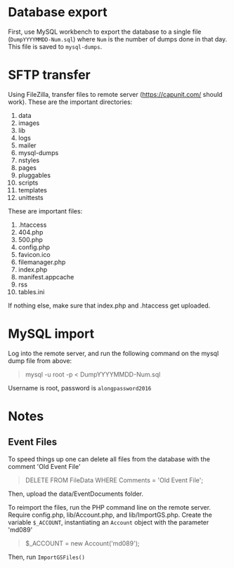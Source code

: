 # Database export

First, use MySQL workbench to export the database to a single file (`DumpYYYYMMDD-Num.sql`) where `Num` is the number of dumps done in that day. This file is saved to `mysql-dumps`.

# SFTP transfer

Using FileZilla, transfer files to remote server (https://capunit.com/ should work). These are the important directories:

1. data
2. images
3. lib
4. logs
5. mailer
6. mysql-dumps
7. nstyles
8. pages
9. pluggables
10. scripts
11. templates
12. unittests

These are important files:

1. .htaccess
2. 404.php
3. 500.php
4. config.php
5. favicon.ico
6. filemanager.php
7. index.php
8. manifest.appcache
9. rss
10. tables.ini

If nothing else, make sure that index.php and .htaccess get uploaded.

# MySQL import

Log into the remote server, and run the following command on the mysql dump file from above:

 > mysql -u root -p < DumpYYYYMMDD-Num.sql

Username is root, password is `alongpassword2016`

# Notes

## Event Files

To speed things up one can delete all files from the database with the comment 'Old Event File'

 > DELETE FROM FileData WHERE Comments = 'Old Event File';

Then, upload the data/EventDocuments folder.

To reimport the files, run the PHP command line on the remote server. Require config.php, lib/Account.php, and lib/ImportGS.php. Create the variable `$_ACCOUNT`, instantiating an `Account` object with the parameter 'md089'

 > $_ACCOUNT = new Account('md089');

Then, run `ImportGSFiles()`